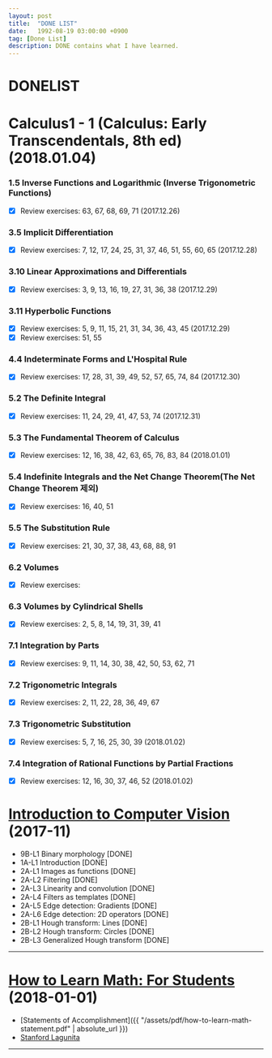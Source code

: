 ```yaml
---
layout: post
title:  "DONE LIST"
date:   1992-08-19 03:00:00 +0900
tag: [Done List]
description: DONE contains what I have learned.
---
```


# DONELIST

# Calculus1 - 1 (Calculus: Early Transcendentals, 8th ed) (2018.01.04)

### 1.5 Inverse Functions and Logarithmic (Inverse Trigonometric Functions)
  - [x] Review exercises: 63, 67, 68, 69, 71 (2017.12.26)

### 3.5 Implicit Differentiation
  - [x] Review exercises: 7, 12, 17, 24, 25, 31, 37, 46, 51, 55, 60, 65 (2017.12.28)

### 3.10 Linear Approximations and Differentials
  - [x] Review exercises: 3, 9, 13, 16, 19, 27, 31, 36, 38 (2017.12.29)

### 3.11 Hyperbolic Functions
  - [x] Review exercises: 5, 9, 11, 15, 21, 31, 34, 36, 43, 45 (2017.12.29)
  - [x] Review exercises: 51, 55

### 4.4 Indeterminate Forms and L'Hospital Rule
  - [x] Review exercises: 17, 28, 31, 39, 49, 52, 57, 65, 74, 84 (2017.12.30)

### 5.2 The Definite Integral
  - [x] Review exercises: 11, 24, 29, 41, 47, 53, 74 (2017.12.31)

### 5.3 The Fundamental Theorem of Calculus
  - [x] Review exercises: 12, 16, 38, 42, 63, 65, 76, 83, 84 (2018.01.01)

### 5.4 Indefinite Integrals and the Net Change Theorem(The Net Change Theorem 제외)
  - [x] Review exercises: 16, 40, 51

### 5.5 The Substitution Rule
  - [x] Review exercises: 21, 30, 37, 38, 43, 68, 88, 91

### 6.2 Volumes
  - [x] Review exercises:

### 6.3 Volumes by Cylindrical Shells
  - [x] Review exercises: 2, 5, 8, 14, 19, 31, 39, 41

### 7.1 Integration by Parts
  - [x] Review exercises: 9, 11, 14, 30, 38, 42, 50, 53, 62, 71

### 7.2 Trigonometric Integrals
  - [x] Review exercises: 2, 11, 22, 28, 36, 49, 67

###	7.3 Trigonometric Substitution
  - [x] Review exercises: 5, 7, 16, 25, 30, 39 (2018.01.02)

### 7.4 Integration of Rational Functions by Partial Fractions
  - [x] Review exercises: 12, 16, 30, 37, 46, 52 (2018.01.02)


# [Introduction to Computer Vision](https://www.udacity.com/course/introduction-to-computer-vision--ud810) (2017-11)

- 9B-L1	Binary morphology	 [DONE]
- 1A-L1 Introduction [DONE]
- 2A-L1 Images as functions [DONE]
- 2A-L2 Filtering [DONE]
- 2A-L3 Linearity and convolution [DONE]
- 2A-L4 Filters as templates [DONE]
- 2A-L5 Edge detection: Gradients [DONE]
- 2A-L6 Edge detection: 2D operators [DONE]
- 2B-L1 Hough transform: Lines [DONE]
- 2B-L2 Hough transform: Circles [DONE]
- 2B-L3 Generalized Hough transform [DONE]

---

# [How to Learn Math: For Students](https://lagunita.stanford.edu/courses/Education/EDUC115-S/Spring2014/info) (2018-01-01)
  - [Statements of Accomplishment]({{ "/assets/pdf/how-to-learn-math-statement.pdf" | absolute_url }})
  - [Stanford Lagunita](https://lagunita.stanford.edu)

---

